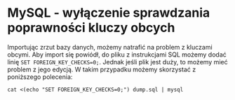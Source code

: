 # MySQL - wyłączenie sprawdzania poprawności kluczy obcych

Importując zrzut bazy danych, możemy natrafić na problem z kluczami obcymi.
Aby import się powiódł, do pliku z instrukcjami SQL możemy dodać linię `SET FOREIGN_KEY_CHECKS=0;`.
Jednak jeśli plik jest duży, to możemy mieć problem z jego edycją.
W takim przypadku możemy skorzystać z poniższego polecenia:

`cat <(echo "SET FOREIGN_KEY_CHECKS=0;") dump.sql | mysql`
